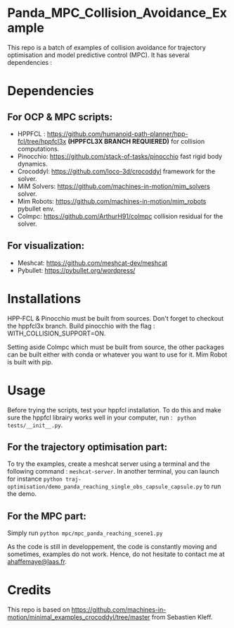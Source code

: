 # Panda_MPC_Collision_Avoidance_Example

This repo is a batch of examples of collision avoidance for trajectory optimisation and model predictive control (MPC).
It has several dependencies : 


# Dependencies 

## For OCP & MPC scripts: 

- HPPFCL : https://github.com/humanoid-path-planner/hpp-fcl/tree/hppfcl3x **(HPPFCL3X BRANCH REQUIERED)** for collision computations.
- Pinocchio: https://github.com/stack-of-tasks/pinocchio fast rigid body dynamics.
- Crocoddyl: https://github.com/loco-3d/crocoddyl framework for the solver.
- MiM Solvers: https://github.com/machines-in-motion/mim_solvers solver.
- Mim Robots: https://github.com/machines-in-motion/mim_robots pybullet env.
- Colmpc: https://github.com/ArthurH91/colmpc collision residual for the solver.

## For visualization: 
- Meshcat: https://github.com/meshcat-dev/meshcat
- Pybullet: https://pybullet.org/wordpress/

# Installations

HPP-FCL & Pinocchio must be built from sources. Don't forget to checkout the hppfcl3x branch. Build pinocchio with the flag : WITH_COLLISION_SUPPORT=ON. 

Setting aside Colmpc which must be built from source, the other packages can be built either with conda or whatever you want to use for it. Mim Robot is built with pip.

# Usage


Before trying the scripts, test your hppfcl installation. To do this and make sure the hppfcl librairy works well in your computer, run : 
``` python tests/__init__.py```.

## For the trajectory optimisation part:

To try the examples, create a meshcat server using a terminal and the following command : ```meshcat-server```. In another terminal, you can launch for instance ```python traj-optimisation/demo_panda_reaching_single_obs_capsule_capsule.py``` to run the demo.

## For the MPC part:

Simply run ```python mpc/mpc_panda_reaching_scene1.py```

As the code is still in developpement, the code is constantly moving and sometimes, examples do not work. Hence, do not hesitate to contact me at ahaffemaye@laas.fr. 

# Credits

This repo is based on https://github.com/machines-in-motion/minimal_examples_crocoddyl/tree/master from Sebastien Kleff. 

